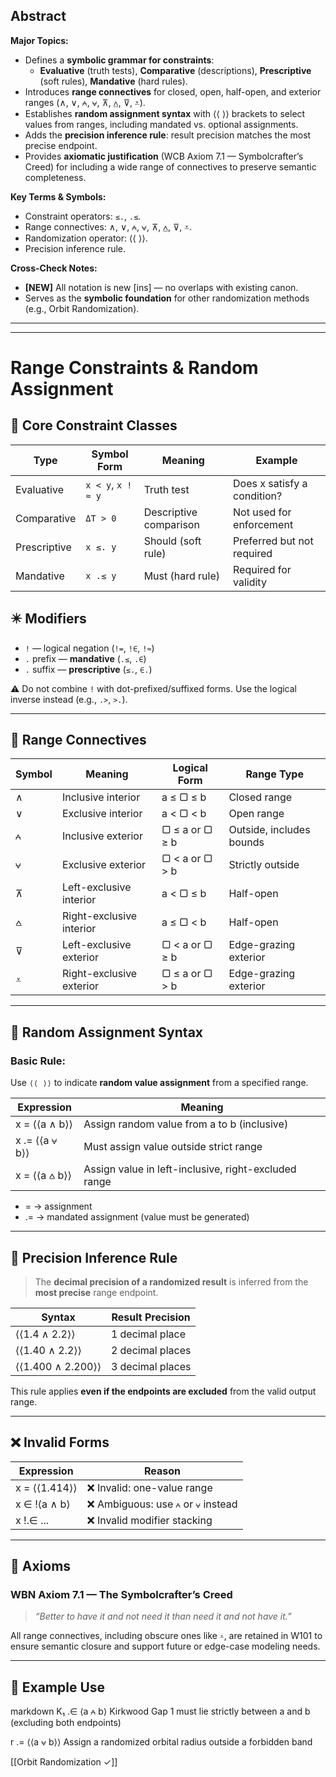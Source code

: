 
## Abstract  
**Major Topics:**  
- Defines a **symbolic grammar for constraints**:  
  - **Evaluative** (truth tests), **Comparative** (descriptions), **Prescriptive** (soft rules), **Mandative** (hard rules).  
- Introduces **range connectives** for closed, open, half-open, and exterior ranges (∧, ∨, ⩜, ⩝, ⊼, ⩟, ⊽, ⩡).  
- Establishes **random assignment syntax** with ⟨⟨ ⟩⟩ brackets to select values from ranges, including mandated vs. optional assignments.  
- Adds the **precision inference rule**: result precision matches the most precise endpoint.  
- Provides **axiomatic justification** (WCB Axiom 7.1 — Symbolcrafter’s Creed) for including a wide range of connectives to preserve semantic completeness.  

**Key Terms & Symbols:**  
- Constraint operators: `≤.`, `.≤`.  
- Range connectives: ∧, ∨, ⩜, ⩝, ⊼, ⩟, ⊽, ⩡.  
- Randomization operator: ⟨⟨ ⟩⟩.  
- Precision inference rule.  

**Cross-Check Notes:**  
- **[NEW]** All notation is new [ins] — no overlaps with existing canon.  
- Serves as the **symbolic foundation** for other randomization methods (e.g., Orbit Randomization).  
---
---


# Range Constraints & Random Assignment

## 🧱 Core Constraint Classes

| Type         | Symbol Form     | Meaning                         | Example                     |
|--------------|------------------|----------------------------------|-----------------------------|
| Evaluative   | `x < y`, `x !≈ y`| Truth test                      | Does x satisfy a condition? |
| Comparative  | `ΔT > 0`         | Descriptive comparison          | Not used for enforcement    |
| Prescriptive | `x ≤. y`         | Should (soft rule)              | Preferred but not required  |
| Mandative    | `x .≤ y`         | Must (hard rule)                | Required for validity       |

## ✴️ Modifiers

- `!` — logical negation (`!=`, `!∈`, `!≈`)
- `.` prefix — **mandative** (`.≤`, `.∈`)
- `.` suffix — **prescriptive** (`≤.`, `∈.`)

⚠️ Do not combine `!` with dot-prefixed/suffixed forms. Use the logical inverse instead (e.g., `.>`, `>.`).

---

## 📏 Range Connectives

| Symbol | Meaning                  | Logical Form   | Range Type               |
| ------ | ------------------------ | -------------- | ------------------------ |
| ∧      | Inclusive interior       | a ≤ ▢ ≤ b      | Closed range             |
| ∨      | Exclusive interior       | a < ▢ < b      | Open range               |
| ⩜      | Inclusive exterior       | ▢ ≤ a or ▢ ≥ b | Outside, includes bounds |
| ⩝      | Exclusive exterior       | ▢ < a or ▢ > b | Strictly outside         |
| ⊼      | Left-exclusive interior  | a < ▢ ≤ b      | Half-open                |
| ⩟      | Right-exclusive interior | a ≤ ▢ < b      | Half-open                |
| ⊽      | Left-exclusive exterior  | ▢ < a or ▢ ≥ b | Edge-grazing exterior    |
| ⩡      | Right-exclusive exterior | ▢ ≤ a or ▢ > b | Edge-grazing exterior    |

---

## 🎲 Random Assignment Syntax

### Basic Rule:
Use `⟨⟨ ⟩⟩` to indicate **random value assignment** from a specified range.

| Expression     | Meaning                                              |
| -------------- | ---------------------------------------------------- |
| x = ⟨⟨a ∧ b⟩⟩  | Assign random value from a to b (inclusive)          |
| x .= ⟨⟨a ⩝ b⟩⟩ | Must assign value outside strict range               |
| x = ⟨⟨a ⩟ b⟩⟩  | Assign value in left-inclusive, right-excluded range |

- = → assignment
- .= → mandated assignment (value must be generated)

---

## 🔬 Precision Inference Rule

> The **decimal precision of a randomized result** is inferred from the **most precise** range endpoint.

| Syntax            | Result Precision |
| ----------------- | ---------------- |
| ⟨⟨1.4 ∧ 2.2⟩⟩     | 1 decimal place  |
| ⟨⟨1.40 ∧ 2.2⟩⟩    | 2 decimal places |
| ⟨⟨1.400 ∧ 2.200⟩⟩ | 3 decimal places |

This rule applies **even if the endpoints are excluded** from the valid output range.

---

## ❌ Invalid Forms

| Expression    | Reason                              |
| ------------- | ----------------------------------- |
| x = ⟨⟨1.414⟩⟩ | ❌ Invalid: one-value range          |
| x ∈ !⟨a ∧ b⟩  | ❌ Ambiguous: use `⩜` or `⩝` instead |
| x !.∈ ...     | ❌ Invalid modifier stacking         |

---

## 📜 Axioms

### WBN Axiom 7.1 — The Symbolcrafter’s Creed  
> *“Better to have it and not need it than need it and not have it.”*

All range connectives, including obscure ones like `⩡`, are retained in W101 to ensure semantic closure and support future or edge-case modeling needs.

---

## 🌌 Example Use

markdown
K₁ .∈ ⟨a ⩜ b⟩
 Kirkwood Gap 1 must lie strictly between a and b (excluding both endpoints)

r .= ⟨⟨a ⩝ b⟩⟩
 Assign a randomized orbital radius outside a forbidden band



[[Orbit Randomization ✓]]